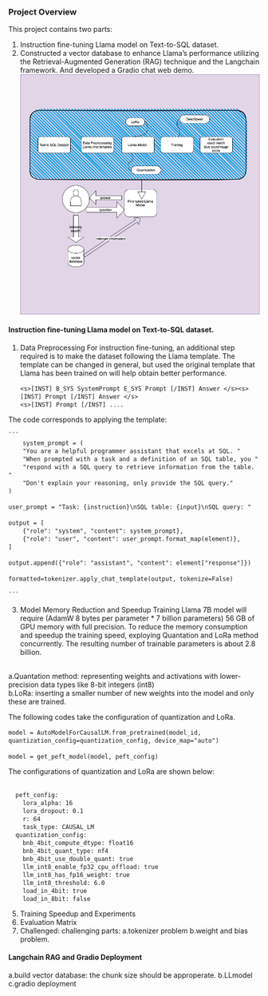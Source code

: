 ### Project Overview
This project contains two parts: 
1. Instruction fine-tuning Llama model on Text-to-SQL dataset.
2. Constructed a vector database to enhance Llama’s performance utilizing the Retrieval-Augmented Generation (RAG) technique and the Langchain framework. And developed a Gradio chat web demo.
![download model](model_overview.png)

#### Instruction fine-tuning Llama model on Text-to-SQL dataset.
1. Data Preprocessing
For instruction fine-tuning, an additional step required is to make the dataset following the Llama template. The template can be changed in general, but used the original template that Llama has been trained on will help obtain better performance.

    ```
    <s>[INST] B_SYS SystemPrompt E_SYS Prompt [/INST] Answer </s><s>[INST] Prompt [/INST] Answer </s> 
    <s>[INST] Prompt [/INST] ....
    ```
The code corresponds to applying the template:

    ```
        system_prompt = (
        "You are a helpful programmer assistant that excels at SQL. "
        "When prompted with a task and a definition of an SQL table, you "
        "respond with a SQL query to retrieve information from the table. "
        "Don't explain your reasoning, only provide the SQL query."
    )

    user_prompt = "Task: {instruction}\nSQL table: {input}\nSQL query: "

    output = [
        {"role": "system", "content": system_prompt},
        {"role": "user", "content": user_prompt.format_map(element)},
    ]

    output.append({"role": "assistant", "content": element["response"]})
    
    formatted=tokenizer.apply_chat_template(output, tokenize=False)
      
    ```
    
3. Model Memory Reduction and Speedup
Training Llama 7B model will require (AdamW  8 bytes per parameter * 7 billion parameters) 56 GB of GPU memory with full precision. To reduce the memory consumption and speedup the training speed, exploying Quantation and LoRa method concurrently. The resulting number of trainable parameters is about 2.8 billion.

<br> a.Quantation method: representing weights and activations with lower-precision data types like 8-bit integers (int8)
<br> b.LoRa: inserting a smaller number of new weights into the model and only these are trained.

The following codes take the configuration of quantization and LoRa. 

```
model = AutoModelForCausalLM.from_pretrained(model_id, quantization_config=quantization_config, device_map="auto")

model = get_peft_model(model, peft_config)

```

The configurations of quantization and LoRa are shown below: 

```

  peft_config:
    lora_alpha: 16
    lora_dropout: 0.1
    r: 64
    task_type: CAUSAL_LM
  quantization_config:
    bnb_4bit_compute_dtype: float16
    bnb_4bit_quant_type: nf4
    bnb_4bit_use_double_quant: true
    llm_int8_enable_fp32_cpu_offload: true
    llm_int8_has_fp16_weight: true
    llm_int8_threshold: 6.0
    load_in_4bit: true
    load_in_8bit: false

```


5. Training Speedup and Experiments
6. Evaluation Matrix
7. Challenged: challenging parts: a.tokenizer problem b.weight and bias problem.

#### Langchain RAG and Gradio Deployment
a.build vector database: the chunk size should be approperate.
b.LLmodel
c.gradio deployment
